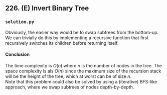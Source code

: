 ## 226. (E) Invert Binary Tree

### `solution.py`
Obviously, the easier way would be to swap subtrees from the bottom-up. We can trivially do this by implementing a recursive function that first recursively switches its children before returning itself.  
  
#### Conclusion
The time complexity is $O(n)$ where $n$ is the number of nodes in the tree. The space complexity is als $O(n)$ since the maximum size of the recursion stack will be the height of the tree, which at worst can be of size $n$.  
Note that this problem could also be solved by using a (iterative) BFS-like approach, where we swap subtrees of nodes depth-by-depth.  
  

